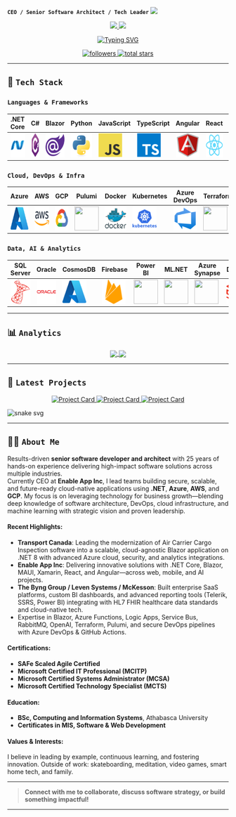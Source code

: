 
**` CEO / Senior Software Architect / Tech Leader `** ![](https://komarev.com/ghpvc/?username=Logan-Marshall&color=blue)

<p align="center">
  <a href="https://github.com/Logan-Marshall">
    <img height="20" src="https://img.shields.io/github/followers/Logan-Marshall?label=follow&color=blue&logo=github&style=flat" />
  </a>
  <a href="https://www.linkedin.com/in/logan--marshall/">
    <img height="20" src="https://img.shields.io/badge/LinkedIn-Connect-blue?style=flat&logo=linkedin" />
  </a>
</p>

<p align="center">
  <a href="https://git.io/typing-svg">
    <img src="https://readme-typing-svg.herokuapp.com?font=Fira+Code&pause=1000&color=D371EF&width=600&center=true&lines=CEO+at+Enable+App+Inc;25+Years+in+Software+Development;Cloud+%7C+AI+%7C+DevOps+%7C+.NET+Expert;Tech+Leader+%26+Architect;Driving+Business+Growth+With+Innovation" alt="Typing SVG" />
  </a>
</p>

<p align="center">
  <a href="https://github.com/Logan-Marshall">
    <img alt="followers" title="Follow me on Github" src="https://custom-icon-badges.demolab.com/github/followers/Logan-Marshall?color=8B0000&labelColor=000000&style=for-the-badge&logo=person-add&label=Followers&logoColor=blue"/>
  </a>
  <a href="https://github.com/Logan-Marshall?tab=repositories&sort=stargazers">
    <img alt="total stars" title="Total stars on GitHub" src="https://custom-icon-badges.demolab.com/github/stars/Logan-Marshall?color=800080&style=for-the-badge&labelColor=000000&logo=star"/>
  </a>
</p>

---

## 🧰&nbsp;**`Tech Stack`**

### **`Languages & Frameworks`**
| .NET Core | C# | Blazor | Python | JavaScript | TypeScript | Angular | React | Vue | Java | SQL | NoSQL |
|-----------|----|--------|--------|------------|------------|---------|-------|-----|------|-----|-------|
|<img src="https://github.com/devicons/devicon/blob/master/icons/dot-net/dot-net-original.svg" width="55" height="55" />|<img src="https://github.com/devicons/devicon/blob/master/icons/csharp/csharp-original.svg" width="55" height="55"/>|<img src="https://github.com/devicons/devicon/blob/master/icons/blazor/blazor-original.svg" width="55" height="55"/>|<img src="https://github.com/devicons/devicon/blob/master/icons/python/python-original.svg" width="55" height="55"/>|<img src="https://github.com/devicons/devicon/blob/master/icons/javascript/javascript-original.svg" width="55" height="55"/>|<img src="https://github.com/devicons/devicon/blob/master/icons/typescript/typescript-original.svg" width="55" height="55"/>|<img src="https://github.com/devicons/devicon/blob/master/icons/angularjs/angularjs-original.svg" width="55" height="55"/>|<img src="https://github.com/devicons/devicon/blob/master/icons/react/react-original.svg" width="55" height="55"/>|<img src="https://github.com/devicons/devicon/blob/master/icons/vuejs/vuejs-original.svg" width="55" height="55"/>|<img src="https://github.com/devicons/devicon/blob/master/icons/java/java-original.svg" width="55" height="55"/>|<img src="https://github.com/devicons/devicon/blob/master/icons/mysql/mysql-original-wordmark.svg" width="55" height="55"/>|<img src="https://github.com/devicons/devicon/blob/master/icons/mongodb/mongodb-original.svg" width="55" height="55"/>|

### **`Cloud, DevOps & Infra`**
| Azure | AWS | GCP | Pulumi | Docker | Kubernetes | Azure DevOps | Terraform | Jenkins | GitHub Actions | ARM/Bicep | CI/CD |
|-------|-----|-----|--------|--------|------------|--------------|-----------|---------|----------------|-----------|-------|
|<img src="https://github.com/devicons/devicon/blob/master/icons/azure/azure-original.svg" width="55" height="55"/>|<img src="https://github.com/devicons/devicon/blob/master/icons/amazonwebservices/amazonwebservices-original.svg" width="55" height="55"/>|<img src="https://github.com/devicons/devicon/blob/master/icons/googlecloud/googlecloud-original.svg" width="55" height="55"/>|<img src="https://www.svgrepo.com/show/376365/pulumi.svg" width="55" height="55"/>|<img src="https://github.com/devicons/devicon/blob/master/icons/docker/docker-original-wordmark.svg" width="55" height="55"/>|<img src="https://github.com/devicons/devicon/blob/master/icons/kubernetes/kubernetes-plain-wordmark.svg" width="55" height="55"/>|<img src="https://github.com/devicons/devicon/blob/master/icons/azuredevops/azuredevops-original.svg" width="55" height="55"/>|<img src="https://www.svgrepo.com/show/354202/terraform.svg" width="55" height="55"/>|<img src="https://github.com/devicons/devicon/blob/master/icons/jenkins/jenkins-original.svg" width="55" height="55"/>|<img src="https://github.com/devicons/devicon/blob/master/icons/github/github-original.svg" width="55" height="55"/>|<img src="https://www.svgrepo.com/show/354207/azure-bicep.svg" width="55" height="55"/>|<img src="https://github.com/devicons/devicon/blob/master/icons/githubactions/githubactions-original.svg" width="55" height="55"/>|

### **`Data, AI & Analytics`**
| SQL Server | Oracle | CosmosDB | Firebase | Power BI | ML.NET | Azure Synapse | Databricks |
|------------|--------|----------|----------|----------|--------|---------------|------------|
|<img src="https://github.com/devicons/devicon/blob/master/icons/microsoftsqlserver/microsoftsqlserver-plain.svg" width="55" height="55"/>|<img src="https://github.com/devicons/devicon/blob/master/icons/oracle/oracle-original.svg" width="55" height="55"/>|<img src="https://github.com/devicons/devicon/blob/master/icons/azure/azure-original.svg" width="55" height="55"/>|<img src="https://github.com/devicons/devicon/blob/master/icons/firebase/firebase-plain.svg" width="55" height="55"/>|<img src="https://github.com/devicons/devicon/blob/master/icons/powerbi/powerbi-original.svg" width="55" height="55"/>|<img src="https://cdn.jsdelivr.net/gh/devicons/devicon/icons/dotnetcore/dotnetcore-original.svg" width="55" height="55"/>|<img src="https://cdn.jsdelivr.net/gh/devicons/devicon/icons/azure/azure-original.svg" width="55" height="55"/>|<img src="https://github.com/devicons/devicon/blob/master/icons/databricks/databricks-original.svg" width="55" height="55"/>|

---

## 📊&nbsp;**`Analytics`**
<p align="center">
  <a href="https://github.com/Logan-Marshall">
    <img height=150 align="center" src="https://github-readme-stats.vercel.app/api?username=Logan-Marshall&show_icons=true&locale=en&theme=dracula&rank_icon=github" />
  </a>
  <a href="https://github.com/Logan-Marshall">
    <img height=150 align="center" src="https://github-readme-stats.vercel.app/api/top-langs/?username=Logan-Marshall&layout=compact&show_icons=true&theme=dracula" />
  </a>
</p>

---

## 👾&nbsp;**`Latest Projects`**
<p align="center">
  <a href="https://github.com/Logan-Marshall/TC-PACT-Blazor-Portal">
    <img src="https://github-readme-stats.vercel.app/api/pin/?username=Logan-Marshall&repo=TC-PACT-Blazor-Portal&theme=cobalt" alt="Project Card">
  </a>
  <a href="https://github.com/Logan-Marshall/BDO-Client-Debt-Portal">
    <img src="https://github-readme-stats.vercel.app/api/pin/?username=Logan-Marshall&repo=BDO-Client-Debt-Portal&theme=cobalt" alt="Project Card">
  </a>
  <a href="https://github.com/Logan-Marshall/Sentrex-Pharmacy-Cortex">
    <img src="https://github-readme-stats.vercel.app/api/pin/?username=Logan-Marshall&repo=Sentrex-Pharmacy-Cortex&theme=cobalt" alt="Project Card">
  </a>
</p>

![snake svg](https://github.com/Logan-Marshall/Logan-Marshall/blob/output/github-contribution-grid-snake-dark.svg)

---

## 🧑‍💼&nbsp;**`About Me`**

Results-driven **senior software developer and architect** with 25 years of hands-on experience delivering high-impact software solutions across multiple industries.  
Currently CEO at **Enable App Inc**, I lead teams building secure, scalable, and future-ready cloud-native applications using **.NET**, **Azure**, **AWS**, and **GCP**. My focus is on leveraging technology for business growth—blending deep knowledge of software architecture, DevOps, cloud infrastructure, and machine learning with strategic vision and proven leadership.

#### **Recent Highlights:**
- **Transport Canada**: Leading the modernization of Air Carrier Cargo Inspection software into a scalable, cloud-agnostic Blazor application on .NET 8 with advanced Azure cloud, security, and analytics integrations.
- **Enable App Inc**: Delivering innovative solutions with .NET Core, Blazor, MAUI, Xamarin, React, and Angular—across web, mobile, and AI projects.
- **The Byng Group / Leven Systems / McKesson**: Built enterprise SaaS platforms, custom BI dashboards, and advanced reporting tools (Telerik, SSRS, Power BI) integrating with HL7 FHIR healthcare data standards and cloud-native tech.
- Expertise in Blazor, Azure Functions, Logic Apps, Service Bus, RabbitMQ, OpenAI, Terraform, Pulumi, and secure DevOps pipelines with Azure DevOps & GitHub Actions.

#### **Certifications:**
- **SAFe Scaled Agile Certified**
- **Microsoft Certified IT Professional (MCITP)**
- **Microsoft Certified Systems Administrator (MCSA)**
- **Microsoft Certified Technology Specialist (MCTS)**

#### **Education:**
- **BSc, Computing and Information Systems**, Athabasca University
- **Certificates in MIS, Software & Web Development**

#### **Values & Interests:**
I believe in leading by example, continuous learning, and fostering innovation. Outside of work: skateboarding, meditation, video games, smart home tech, and family.

---

> **Connect with me to collaborate, discuss software strategy, or build something impactful!**

---
